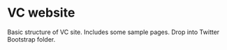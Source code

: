 # VC website

Basic structure of VC site. Includes some sample pages. Drop into Twitter Bootstrap folder.